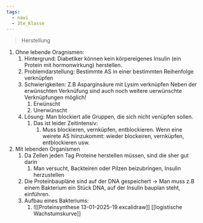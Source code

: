 ```yaml
---
tags:
  - nawi
  - 3te_Klasse
---
```

> Herstellung

1. Ohne lebende Oragnismen:
	1. Hintergrund: Diabetiker können kein körpereigenes Insulin (ein Protein mit hormonwirkung) herstellen.
	2. Problemdarstellung: Bestimmte AS in einer bestimmten Reihenfolge verknüpfen
	3. Schwierigkeiten: Z.B Asparginsäure mit Lysim verknüpfen Neben der erwünschten Verknüfung sind auch noch weitere uerwünschte Verknüpfungen möglich!
		1. Erwünscht
		2. Unerwünscht
	4. Lösung: Man blockiert alle Gruppen, die sich nicht venüpfen sollen.
		1. Das ist leider Zeitintensiv:
			1. Muss blockieren, vernküpfen, entblockieren. Wenn eine weirete AS hiinzukommt: wieder blockeiren, vernküpfen, entblockieren usw.
2. Mit lebenden Organismen
	1. Da Zellen jeden Tag Proteine herstellen müssen, sind die sher gut darin
		1. Man versucht, Backteiren oder Pilzen beizubringen, Insulin herzustellen
	2. Die Proteinbaupläne sind auf der DNA gespeichert → Man muss z.B einem Bakterium ein Stück DNA, auf der Insulin bauplan steht, einführen.
	3. Aufbau eines Bakteriums:
		1. ![[Proteinsynthese 13-01-2025-19.excalidraw]]
[[logistische Wachstumskurve]]